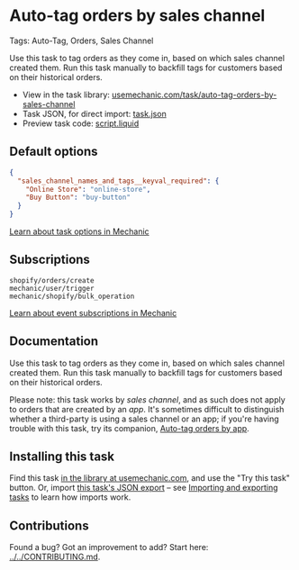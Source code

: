 # Auto-tag orders by sales channel

Tags: Auto-Tag, Orders, Sales Channel

Use this task to tag orders as they come in, based on which sales channel created them. Run this task manually to backfill tags for customers based on their historical orders.

* View in the task library: [usemechanic.com/task/auto-tag-orders-by-sales-channel](https://usemechanic.com/task/auto-tag-orders-by-sales-channel)
* Task JSON, for direct import: [task.json](../../tasks/auto-tag-orders-by-sales-channel.json)
* Preview task code: [script.liquid](./script.liquid)

## Default options

```json
{
  "sales_channel_names_and_tags__keyval_required": {
    "Online Store": "online-store",
    "Buy Button": "buy-button"
  }
}
```

[Learn about task options in Mechanic](https://docs.usemechanic.com/article/471-task-options)

## Subscriptions

```liquid
shopify/orders/create
mechanic/user/trigger
mechanic/shopify/bulk_operation
```

[Learn about event subscriptions in Mechanic](https://docs.usemechanic.com/article/408-subscriptions)

## Documentation

Use this task to tag orders as they come in, based on which sales channel created them. Run this task manually to backfill tags for customers based on their historical orders.

Please note: this task works by *sales channel*, and as such does not apply to orders that are created by an *app*. It's sometimes difficult to distinguish whether a third-party is using a sales channel or an app; if you're having trouble with this task, try its companion, [Auto-tag orders by app](https://usemechanic.com/task/auto-tag-orders-by-app).

## Installing this task

Find this task [in the library at usemechanic.com](https://usemechanic.com/task/auto-tag-orders-by-sales-channel), and use the "Try this task" button. Or, import [this task's JSON export](../../tasks/auto-tag-orders-by-sales-channel.json) – see [Importing and exporting tasks](https://docs.usemechanic.com/article/505-importing-and-exporting-tasks) to learn how imports work.

## Contributions

Found a bug? Got an improvement to add? Start here: [../../CONTRIBUTING.md](../../CONTRIBUTING.md).
